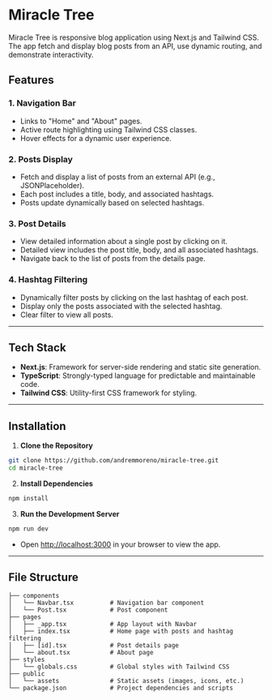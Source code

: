 # Miracle Tree

Miracle Tree is responsive blog application using Next.js and Tailwind CSS. The app fetch and display blog posts from an API, use dynamic routing, and demonstrate interactivity.

## Features

### 1. Navigation Bar
- Links to "Home" and "About" pages.
- Active route highlighting using Tailwind CSS classes.
- Hover effects for a dynamic user experience.

### 2. Posts Display
- Fetch and display a list of posts from an external API (e.g., JSONPlaceholder).
- Each post includes a title, body, and associated hashtags.
- Posts update dynamically based on selected hashtags.

### 3. Post Details
- View detailed information about a single post by clicking on it.
- Detailed view includes the post title, body, and all associated hashtags.
- Navigate back to the list of posts from the details page.

### 4. Hashtag Filtering
- Dynamically filter posts by clicking on the last hashtag of each post.
- Display only the posts associated with the selected hashtag.
- Clear filter to view all posts.
---

## Tech Stack

- **Next.js**: Framework for server-side rendering and static site generation.
- **TypeScript**: Strongly-typed language for predictable and maintainable code.
- **Tailwind CSS**: Utility-first CSS framework for styling.

---

## Installation

1. **Clone the Repository**
```bash
git clone https://github.com/andremmoreno/miracle-tree.git
cd miracle-tree
```

2. **Install Dependencies**
```bash
npm install
```

3. **Run the Development Server**
```bash
npm run dev
```
- Open [http://localhost:3000](http://localhost:3000) in your browser to view the app.

---

## File Structure

```
├── components
│   └── Navbar.tsx          # Navigation bar component
│   └── Post.tsx            # Post component
├── pages
│   ├── _app.tsx            # App layout with Navbar
│   ├── index.tsx           # Home page with posts and hashtag filtering
│   ├── [id].tsx            # Post details page
│   └── about.tsx           # About page
├── styles
│   └── globals.css         # Global styles with Tailwind CSS
├── public
│   └── assets              # Static assets (images, icons, etc.)
└── package.json            # Project dependencies and scripts
```
